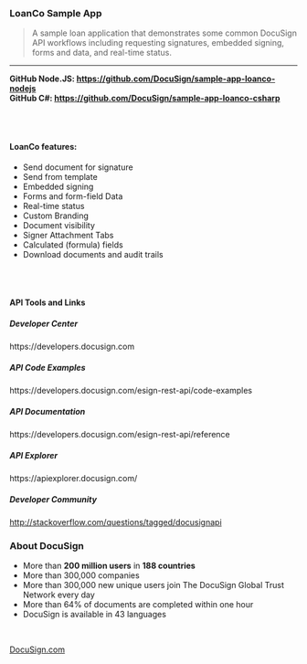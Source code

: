 
 <br />
 
### LoanCo Sample App 

> A sample loan application that demonstrates some common DocuSign API workflows including requesting signatures, embedded signing, forms and data, and real-time status.

<hr />

<div class="row"><div class="col-md-6">

__GitHub Node.JS: <a href="https://github.com/DocuSign/sample-app-loanco-nodejs" rel="nofollow">https://github.com/DocuSign/sample-app-loanco-nodejs</a>__
<br />
__GitHub C#: <a href="https://github.com/DocuSign/sample-app-loanco-csharp" rel="nofollow">https://github.com/DocuSign/sample-app-loanco-csharp</a>__

<br />
<br />

<h4>LoanCo features:</h4>

<ul>
<li>Send document for signature</li>
<li>Send from template</li>
<li>Embedded signing </li>
<li>Forms and form-field Data</li>
<li>Real-time status</li>
<li>Custom Branding</li>
<li>Document visibility</li>
<li>Signer Attachment Tabs</li>
<li>Calculated (formula) fields</li>
<li>Download documents and audit trails</li>
</ul>
</div><div class="col-md-6">

<br />
<br />
<h4>API Tools and Links</h4>

<h5>Developer Center</h5>
https://developers.docusign.com

<h5>API Code Examples</h5>
https://developers.docusign.com/esign-rest-api/code-examples

<h5>API Documentation</h5>
https://developers.docusign.com/esign-rest-api/reference 

<h5>API Explorer</h5>
https://apiexplorer.docusign.com/  

<h5>Developer Community</h5> 
<a href="http://stackoverflow.com/questions/tagged/docusignapi" rel="nofollow">http://stackoverflow.com/questions/tagged/docusignapi</a>

</div></div>

### About DocuSign 

* More than __200 million users__ in __188 countries__
* More than 300,000 companies
* More than 300,000 new unique users join The DocuSign Global Trust Network every day
* More than 64% of documents are completed within one hour
* DocuSign is available in 43 languages

<br />

[DocuSign.com](http://www.docusign.com/)

